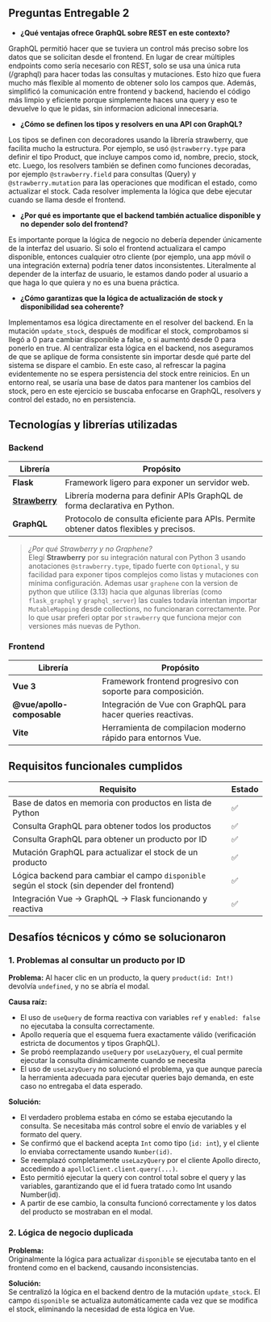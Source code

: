 ## Preguntas Entregable 2
- **¿Qué ventajas ofrece GraphQL sobre REST en este contexto?**

GraphQL permitió hacer que se tuviera un control más preciso sobre los datos que se solicitan desde el frontend. En lugar de crear múltiples endpoints como sería necesario con REST, solo se usa una única ruta (/graphql) para hacer todas las consultas y mutaciones. Esto hizo que fuera mucho más flexible al momento de obtener solo los campos que. Además, simplificó la comunicación entre frontend y backend, haciendo el código más limpio y eficiente porque simplemente haces una query y eso te devuelve lo que le pidas, sin informacion adicional innecesaria. 

- **¿Cómo se definen los tipos y resolvers en una API con GraphQL?**

Los tipos se definen con decoradores usando la librería strawberry, que facilita mucho la estructura. Por ejemplo, se usó `@strawberry.type` para definir el tipo Product, que incluye campos como id, nombre, precio, stock, etc. Luego, los resolvers también se definen como funciones decoradas, por ejemplo `@strawberry.field` para consultas (Query) y `@strawberry.mutation` para las operaciones que modifican el estado, como actualizar el stock. Cada resolver implementa la lógica que debe ejecutar cuando se llama desde el frontend.

- **¿Por qué es importante que el backend también actualice disponible y no depender solo del frontend?**

Es importante porque la lógica de negocio no debería depender únicamente de la interfaz del usuario. Si solo el frontend actualizara el campo disponible, entonces cualquier otro cliente (por ejemplo, una app móvil o una integración externa) podría tener datos inconsistentes. Literalmente al depender de la interfaz de usuario, le estamos dando poder al usuario a que haga lo que quiera y no es una buena práctica.

- **¿Cómo garantizas que la lógica de actualización de stock y disponibilidad sea coherente?**

Implementamos esa lógica directamente en el resolver del backend. En la mutación `update_stock`, después de modificar el stock, comprobamos si llegó a 0 para cambiar disponible a false, o si aumentó desde 0 para ponerlo en true. Al centralizar esta lógica en el backend, nos aseguramos de que se aplique de forma consistente sin importar desde qué parte del sistema se dispare el cambio. En este caso, al refrescar la pagina evidentemente no se espera persistencia del stock entre reinicios. En un entorno real, se usaría una base de datos para mantener los cambios del stock, pero en este ejercicio se buscaba enfocarse en GraphQL, resolvers y control del estado, no en persistencia.

## Tecnologías y librerías utilizadas

### Backend
| Librería         | Propósito                                                                 |
|------------------|--------------------------------------------------------------------------|
| **Flask**        | Framework ligero para exponer un servidor web.                           |
| [**Strawberry**](https://strawberry.rocks/)   | Librería moderna para definir APIs GraphQL de forma declarativa en Python. |
| **GraphQL**      | Protocolo de consulta eficiente para APIs. Permite obtener datos flexibles y precisos. |

> *¿Por qué Strawberry y no Graphene?*  
> Elegí **Strawberry** por su integración natural con Python 3 usando anotaciones `@strawberry.type`, tipado fuerte con `Optional`, y su facilidad para exponer tipos complejos como listas y mutaciones con mínima configuración. 
> Ademas usar `graphene` con la version de python que utilice (3.13) hacia que algunas librerías (como `flask_graphql` y `graphql_server`) las cuales todavía intentan importar `MutableMapping` desde collections, no funcionaran correctamente. Por lo que usar preferi optar por `strawberry` que funciona mejor con versiones más nuevas de Python.


### Frontend
| Librería              | Propósito                                                           |
|-----------------------|---------------------------------------------------------------------|
| **Vue 3**             | Framework frontend progresivo con soporte para composición.         |
| **@vue/apollo-composable** | Integración de Vue con GraphQL para hacer queries reactivas. |
| **Vite**              | Herramienta de compilacion moderno rápido para entornos Vue.                          |


## Requisitos funcionales cumplidos

| Requisito                                                                                   | Estado |
|---------------------------------------------------------------------------------------------|--------|
| Base de datos en memoria con productos en lista de Python                                   | ✅     |
| Consulta GraphQL para obtener todos los productos                                           | ✅     |
| Consulta GraphQL para obtener un producto por ID                                            | ✅     |
| Mutación GraphQL para actualizar el stock de un producto                                    | ✅     |
| Lógica backend para cambiar el campo `disponible` según el stock (sin depender del frontend) | ✅     |
| Integración Vue → GraphQL → Flask funcionando y reactiva                                    | ✅     |


## Desafíos técnicos y cómo se solucionaron

### 1. Problemas al consultar un producto por ID
**Problema:** Al hacer clic en un producto, la query `product(id: Int!)` devolvía `undefined`, y no se abría el modal.

**Causa raíz:**  
- El uso de `useQuery` de forma reactiva con variables `ref` y `enabled: false` no ejecutaba la consulta correctamente.
- Apollo requería que el esquema fuera exactamente válido (verificación estricta de documentos y tipos GraphQL).
- Se probó reemplazando `useQuery` por `useLazyQuery`, el cual permite ejecutar la consulta dinámicamente cuando se necesita
- El uso de `useLazyQuery` no solucionó el problema, ya que aunque parecía la herramienta adecuada para ejecutar queries bajo demanda, en este caso no entregaba el data esperado.

**Solución:**  
- El verdadero problema estaba en cómo se estaba ejecutando la consulta. Se necesitaba más control sobre el envío de variables y el formato del query.
- Se confirmó que el backend acepta `Int` como tipo (`id: int`), y el cliente lo enviaba correctamente usando `Number(id)`.
- Se reemplazó completamente `useLazyQuery` por el cliente Apollo directo, accediendo a `apolloClient.client.query(...)`.
- Esto permitió ejecutar la query con control total sobre el query y las variables, garantizando que el id fuera tratado como Int usando Number(id).
- A partir de ese cambio, la consulta funcionó correctamente y los datos del producto se mostraban en el modal.


### 2. Lógica de negocio duplicada
**Problema:**  
Originalmente la lógica para actualizar `disponible` se ejecutaba tanto en el frontend como en el backend, causando inconsistencias.

**Solución:**  
Se centralizó la lógica en el backend dentro de la mutación `update_stock`. El campo `disponible` se actualiza automáticamente cada vez que se modifica el stock, eliminando la necesidad de esta lógica en Vue.

